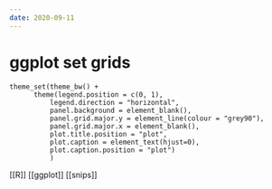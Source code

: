 ```yaml
---
date: 2020-09-11
---
```


# ggplot set grids
	theme_set(theme_bw() +
		  theme(legend.position = c(0, 1),
		      legend.direction = "horizontal",
		      panel.background = element_blank(),
		      panel.grid.major.y = element_line(colour = "grey90"),
		      panel.grid.major.x = element_blank(),
		      plot.title.position = "plot",
		      plot.caption = element_text(hjust=0),
		      plot.caption.position = "plot")
		      )

[[R]]
[[ggplot]]
[[snips]]
